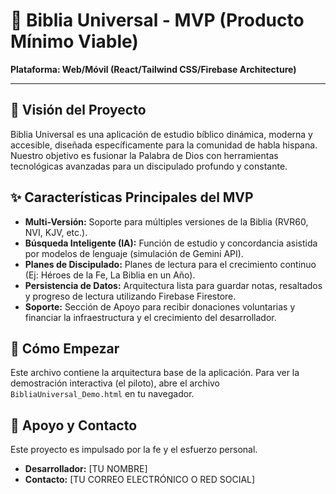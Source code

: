 # 📖 Biblia Universal - MVP (Producto Mínimo Viable)

**Plataforma: Web/Móvil (React/Tailwind CSS/Firebase Architecture)**

---

## 🎯 Visión del Proyecto

Biblia Universal es una aplicación de estudio bíblico dinámica, moderna y accesible, diseñada específicamente para la comunidad de habla hispana. Nuestro objetivo es fusionar la Palabra de Dios con herramientas tecnológicas avanzadas para un discipulado profundo y constante.

## ✨ Características Principales del MVP

* **Multi-Versión:** Soporte para múltiples versiones de la Biblia (RVR60, NVI, KJV, etc.).
* **Búsqueda Inteligente (IA):** Función de estudio y concordancia asistida por modelos de lenguaje (simulación de Gemini API).
* **Planes de Discipulado:** Planes de lectura para el crecimiento continuo (Ej: Héroes de la Fe, La Biblia en un Año).
* **Persistencia de Datos:** Arquitectura lista para guardar notas, resaltados y progreso de lectura utilizando Firebase Firestore.
* **Soporte:** Sección de Apoyo para recibir donaciones voluntarias y financiar la infraestructura y el crecimiento del desarrollador.

## 🚀 Cómo Empezar

Este archivo contiene la arquitectura base de la aplicación. Para ver la demostración interactiva (el piloto), abre el archivo `BibliaUniversal_Demo.html` en tu navegador.

## 🙏 Apoyo y Contacto

Este proyecto es impulsado por la fe y el esfuerzo personal.

* **Desarrollador:** [TU NOMBRE]
* **Contacto:** [TU CORREO ELECTRÓNICO O RED SOCIAL]